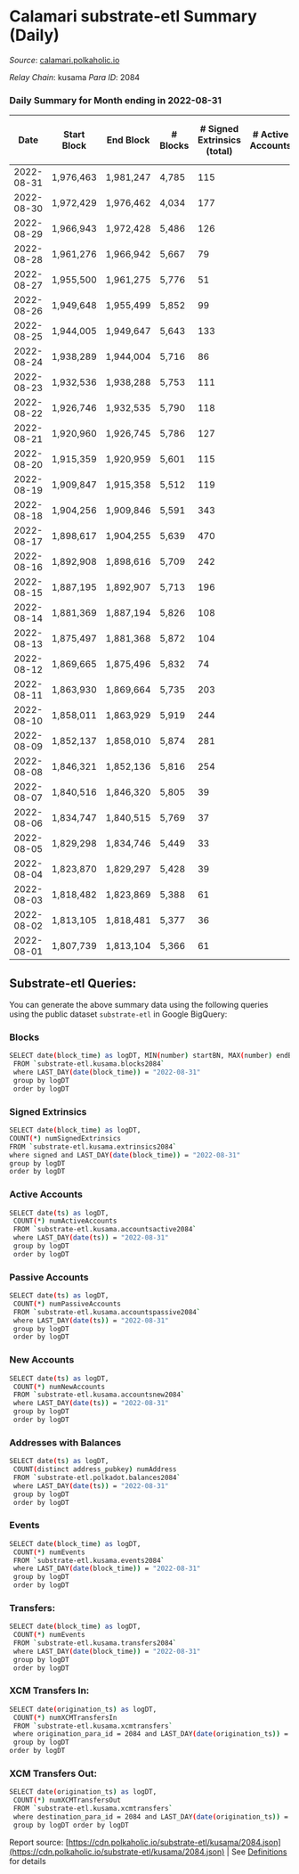# Calamari substrate-etl Summary (Daily)

_Source_: [calamari.polkaholic.io](https://calamari.polkaholic.io)

*Relay Chain*: kusama
*Para ID*: 2084



### Daily Summary for Month ending in 2022-08-31


| Date | Start Block | End Block | # Blocks | # Signed Extrinsics (total) | # Active Accounts | # Passive | # New | # Addresses with Balances | # Events | # Transfers | # XCM Transfers In | # XCM Transfers Out | Issues | 
| ---- | ----------- | --------- | -------- | --------------------------- | ----------------- | --------- | ----- | ------------------------- | -------- | ----------- | ------------------ | ------------------- | ------ |
| 2022-08-31 | 1,976,463 | 1,981,247 | 4,785 | 115 |  |  |  | 26,606 | 15,166 | 61 ($217,780.88) | 1 ($1,354.38) |   |  |
| 2022-08-30 | 1,972,429 | 1,976,462 | 4,034 | 177 |  |  |  | 26,604 | 13,404 | 82 ($16,266.21) | 2 ($557.48) | 6 ($27.65) |  |
| 2022-08-29 | 1,966,943 | 1,972,428 | 5,486 | 126 |  |  |  | 26,608 | 12,010 | 88 ($447,679.39) | 3 ($273.47) |   |  |
| 2022-08-28 | 1,961,276 | 1,966,942 | 5,667 | 79 |  |  |  | 26,601 | 26,708 | 4,721 ($459,844.67) |   | 4 ($401.31) |  |
| 2022-08-27 | 1,955,500 | 1,961,275 | 5,776 | 51 |  |  |  | 23,835 | 11,882 | 32 ($407,683.36) | 3 ($641.29) | 1 ($43.76) |  |
| 2022-08-26 | 1,949,648 | 1,955,499 | 5,852 | 99 |  |  |  | 23,833 | 12,334 | 45 ($386,730.64) | 3 ($3.57) | 5 ($90.88) |  |
| 2022-08-25 | 1,944,005 | 1,949,647 | 5,643 | 133 |  |  |  | 23,831 | 12,087 | 52 ($188,084.68) |   | 1 ($38.72) |  |
| 2022-08-24 | 1,938,289 | 1,944,004 | 5,716 | 86 |  |  |  | 23,833 | 11,982 | 43 ($193,058.25) | 1 ($1.69) | 5 ($680.46) |  |
| 2022-08-23 | 1,932,536 | 1,938,288 | 5,753 | 111 |  |  |  | 23,826 | 12,183 | 52 ($371,554.49) |   | 3 ($351.20) |  |
| 2022-08-22 | 1,926,746 | 1,932,535 | 5,790 | 118 |  |  |  | 23,820 | 12,339 | 72 ($96,267.01) | 1 ($6,145.88) | 7 ($1,441.52) |  |
| 2022-08-21 | 1,920,960 | 1,926,745 | 5,786 | 127 |  |  |  | 23,815 | 12,380 | 69 ($28,407.38) |   | 3 ($1,026.75) |  |
| 2022-08-20 | 1,915,359 | 1,920,959 | 5,601 | 115 |  |  |  | 23,831 | 11,923 | 65 ($71,228.99) | 3 ($1,055.19) | 2 ($228.29) |  |
| 2022-08-19 | 1,909,847 | 1,915,358 | 5,512 | 119 |  |  |  | 23,829 | 11,762 | 70 ($17,700.07) | 1 ($33.58) | 2 ($590.87) |  |
| 2022-08-18 | 1,904,256 | 1,909,846 | 5,591 | 343 |  |  |  | 23,823 | 13,342 | 186 ($110,664.94) | 7 ($456.71) | 10 ($1,263.98) |  |
| 2022-08-17 | 1,898,617 | 1,904,255 | 5,639 | 470 |  |  |  | 23,794 | 14,208 | 254 ($82,235.62) |   | 6 ($879.77) |  |
| 2022-08-16 | 1,892,908 | 1,898,616 | 5,709 | 242 |  |  |  | 23,780 | 12,906 | 138 ($91,218.39) | 1 ($307.74) | 5 ($1,465.43) |  |
| 2022-08-15 | 1,887,195 | 1,892,907 | 5,713 | 196 |  |  |  | 23,765 | 12,683 | 126 ($77,294.47) | 13 ($2,400.93) | 7 ($647.01) |  |
| 2022-08-14 | 1,881,369 | 1,887,194 | 5,826 | 108 |  |  |  | 23,752 | 12,332 | 46 ($5,028.27) | 1 ($26.10) | 2 ($585.17) |  |
| 2022-08-13 | 1,875,497 | 1,881,368 | 5,872 | 104 |  |  |  | 23,743 | 12,417 | 57 ($5,111.50) | 7 ($960.24) | 5 ($613.05) |  |
| 2022-08-12 | 1,869,665 | 1,875,496 | 5,832 | 74 |  |  |  | 23,735 | 12,150 | 35 ($13,746.53) | 3 ($499.30) | 4 ($600.24) |  |
| 2022-08-11 | 1,863,930 | 1,869,664 | 5,735 | 203 |  |  |  | 23,729 | 12,755 | 94 ($11,300.25) | 2 ($283.22) | 18 ($3,286.92) |  |
| 2022-08-10 | 1,858,011 | 1,863,929 | 5,919 | 244 |  |  |  | 23,719 | 13,419 | 55 ($23,015.76) | 3 ($7,679.84) | 39 ($9,501.24) |  |
| 2022-08-09 | 1,852,137 | 1,858,010 | 5,874 | 281 |  |  |  | 23,710 | 13,569 | 103 ($13,876.46) | 4 ($2,234.17) | 29 ($5,833.00) |  |
| 2022-08-08 | 1,846,321 | 1,852,136 | 5,816 | 254 |  |  |  | 23,690 | 13,214 | 102 ($23,137.07) |   | 3 ($40.89) |  |
| 2022-08-07 | 1,840,516 | 1,846,320 | 5,805 | 39 |  |  |  | 23,669 | 11,848 | 11 ($1,449.12) |   |   |  |
| 2022-08-06 | 1,834,747 | 1,840,515 | 5,769 | 37 |  |  |  | 23,667 | 11,758 | 15 ($21,961.99) |   |   |  |
| 2022-08-05 | 1,829,298 | 1,834,746 | 5,449 | 33 |  |  |  | 23,667 | 11,113 | 17 ($39,872.02) |   | 2 ($23.26) |  |
| 2022-08-04 | 1,823,870 | 1,829,297 | 5,428 | 39 |  |  |  | 23,663 | 11,108 | 23 ($5,986.16) |   | 3 ($10,498.37) |  |
| 2022-08-03 | 1,818,482 | 1,823,869 | 5,388 | 61 |  |  |  | 23,659 | 11,168 | 47 ($25,250.94) |   |   |  |
| 2022-08-02 | 1,813,105 | 1,818,481 | 5,377 | 36 |  |  |  | 23,647 | 10,984 | 21 ($4,108.21) |   | 1 ($0.13) |  |
| 2022-08-01 | 1,807,739 | 1,813,104 | 5,366 | 61 |  |  |  | 23,643 | 11,114 | 30 ($7,032.24) | 1 ($0.05) | 1 ($0.13) |  |

## Substrate-etl Queries:
You can generate the above summary data using the following queries using the public dataset `substrate-etl` in Google BigQuery:

### Blocks
```bash
SELECT date(block_time) as logDT, MIN(number) startBN, MAX(number) endBN, COUNT(*) numBlocks 
 FROM `substrate-etl.kusama.blocks2084`  
 where LAST_DAY(date(block_time)) = "2022-08-31" 
 group by logDT 
 order by logDT
```

### Signed Extrinsics
```bash
SELECT date(block_time) as logDT, 
COUNT(*) numSignedExtrinsics 
FROM `substrate-etl.kusama.extrinsics2084`  
where signed and LAST_DAY(date(block_time)) = "2022-08-31" 
group by logDT 
order by logDT
```

### Active Accounts
```bash
SELECT date(ts) as logDT, 
 COUNT(*) numActiveAccounts 
 FROM `substrate-etl.kusama.accountsactive2084` 
 where LAST_DAY(date(ts)) = "2022-08-31" 
 group by logDT 
 order by logDT
```

### Passive Accounts
```bash
SELECT date(ts) as logDT, 
 COUNT(*) numPassiveAccounts 
 FROM `substrate-etl.kusama.accountspassive2084` 
 where LAST_DAY(date(ts)) = "2022-08-31" 
 group by logDT 
 order by logDT
```

### New Accounts
```bash
SELECT date(ts) as logDT, 
 COUNT(*) numNewAccounts 
 FROM `substrate-etl.kusama.accountsnew2084` 
 where LAST_DAY(date(ts)) = "2022-08-31" 
 group by logDT
 order by logDT
```

### Addresses with Balances
```bash
SELECT date(ts) as logDT,
 COUNT(distinct address_pubkey) numAddress 
 FROM `substrate-etl.polkadot.balances2084` 
 where LAST_DAY(date(ts)) = "2022-08-31" 
 group by logDT 
 order by logDT
```

### Events
```bash
SELECT date(block_time) as logDT, 
 COUNT(*) numEvents 
 FROM `substrate-etl.kusama.events2084` 
 where LAST_DAY(date(block_time)) = "2022-08-31" 
 group by logDT 
 order by logDT
```

### Transfers:
```bash
SELECT date(block_time) as logDT, 
 COUNT(*) numEvents 
 FROM `substrate-etl.kusama.transfers2084` 
 where LAST_DAY(date(block_time)) = "2022-08-31" 
 group by logDT 
 order by logDT
```

### XCM Transfers In:
```bash
SELECT date(origination_ts) as logDT, 
 COUNT(*) numXCMTransfersIn 
 FROM `substrate-etl.kusama.xcmtransfers` 
 where origination_para_id = 2084 and LAST_DAY(date(origination_ts)) = "2022-08-31" 
 group by logDT 
order by logDT
```

### XCM Transfers Out:
```bash
SELECT date(origination_ts) as logDT, 
 COUNT(*) numXCMTransfersOut 
 FROM `substrate-etl.kusama.xcmtransfers` 
 where destination_para_id = 2084 and LAST_DAY(date(origination_ts)) = "2022-08-31" 
 group by logDT order by logDT
```


Report source: [https://cdn.polkaholic.io/substrate-etl/kusama/2084.json](https://cdn.polkaholic.io/substrate-etl/kusama/2084.json) | See [Definitions](/DEFINITIONS.md) for details
